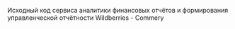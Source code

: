 Исходный код сервиса аналитики финансовых отчётов и формирования управленческой отчётности Wildberries - Commery
